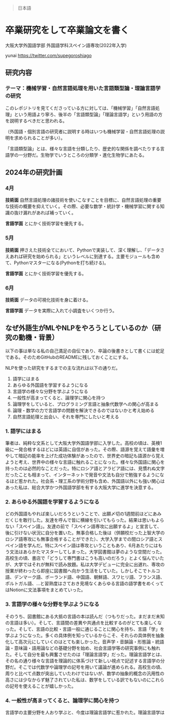 > 日本語
# 卒業研究をして卒業論文を書く

大阪大学外国語学部 外国語学科スペイン語専攻(2022年入学)

yunai
https://twitter.com/supegoroshiago
## 研究内容
### テーマ：機械学習・自然言語処理を用いた言語類型論・理論言語学の研究
このレポジトリを見てくださっている方に対しては、「機械学習」「自然言語処理」という用語より寧ろ、後半の「言語類型論」「理論言語学」という用語の方を説明するべきだと思われる。

（外国語・個別言語の研究者に説明する時はいつも機械学習・自然言語処理の説明を求められることが多い）。

「言語類型論」とは、様々な言語を分類したり、歴史的な関係を調べたりする言語学の一分野だ。生物学でいうところの分類学・進化生物学にあたる。

## 2024年の研究計画
### 4月
**技術面**
自然言語処理の諸技術を使いこなすことを目標に、自然言語処理の重要な技術の概要を抑えていく。その際、必要な数学・統計学・機械学習に関する知識の抜け漏れがあれば補っていく。

**言語学面**
とにかく技術学習を優先する。

### 5月
**技術面**
押さえた技術全てにおいて、Pythonで実装して、深く理解し、「データさえあれば研究を始められる」というレベルに到達する。主要モジュールも含めて、Pythonマスターになる(Pythonを打ち続ける)。

**言語学面**
とにかく技術学習を優先する。

### 6月
**技術面**
データの可視化技術を身に着ける。

**言語学面**
データを実際に入れて小調査をいくつか行う。  

## なぜ外語生がMLやNLPをやろうとしているのか（研究の動機・背景）

以下の事は単なる私の自己満足の自伝であり、卒論の後書きとして書くには蛇足である。そのためGitHubのREADMEに残しておくことにする。

NLPを使った研究をするまでの主な流れは以下の通りだ。
1. 語学にはまる
2. あらゆる外国語を学習するようになる
3. 言語学の様々な分野を学ぶようになる
5. 一般性が高まってくると、論理学に関心を持つ
6. 論理学をしていると、プログラミング言語と抽象代数学への関心が高まる
7. 論理・数学の力で言語学の問題を解決できるのではないかと考え始める
8. 自然言語処理と出会い、それを専門にしたいと考える


### 1. 語学にはまる

筆者は、純粋な文系として大阪大学外国語学部に入学した。高校の頃は、英検1級に一発合格するほどには英語に自信があった。その際、語源を覚えて語彙を増やして暗記の能率を上げた成功体験があったので、世界史の暗記も語源から覚えようと考え、世界中の様々な言語に触れることになった。様々な外国語に関心を持ったのは必然的なことだった。特にロシア語とアラビア語には、見慣れぬ文字だったことも相まって、インターネットで発音や文法も自分で勉強するようになるほど惹かれた。社会系・理工系の学術分野も含め、外国語以外にも強い関心はあった私は、総合大学かつ外国語学部を有する大阪大学に進学を決意する。

### 2. あらゆる外国語を学習するようになる

どの外国語もやれば楽しいだろうということで、出願〆切の1週間前ほどにあみだくじを敢行した。友達を呼んで皆に横線を引いてもらった。結果は思いもよらない「スペイン語」。友達の前で「スペイン語専攻に出願するよ」と宣言して、後に引けない状況に自分を置いた。無事合格した後は（併願校だった上智大学のロシア語専攻にも無事合格することができた）、大学入学までの間ロシア語とスペイン語を学んだ。特にスペイン語は専攻ということもあり、6月あたりにはもう文法はあらかたマスターしてしまった。大学図書館は夢のような空間だった。高校生の頃、書店で「どうして専門書はこうも高いのだろう」とよく悩んでいたが、大学ではそれが無料で読み放題。私は大学デビューに完全に出遅れ、専攻の授業が終わったら即座に図書館へ向かう生活をしていた。しかしそこでトルコ語、デンマーク語、ポーランド語、中国語、朝鮮語、スワヒリ語、フランス語、ポルトガル語、...と習熟度はさておき見境なくあらゆる言語の語学書をめくってはNotionに文法事項をまとめていった。

### 3. 言語学の様々な分野を学ぶようになる

そのうち、図書館にある大抵の言語の本は読んだ（つもりだった。まだまだ未知の言語は多い）。そして、言語間の差異や共通点を比較するのがとても楽しくなった。そして、言語の比較・言語一般に通じることに関心を持ち、言語「学」を学ぶようになった。多くの具体例を知っているからこそ、それらの具体例を抽象化して高次元にしていくのはとても楽しかった。音声学・音韻論・形態論・統語論・意味論・語用論などの基礎分野を始め、社会言語学等の研究事例にも触れた。そして自分を最も興奮させたのは「理論言語学」だった。理論言語学とは、その名の通り様々な言語を理論的に体系づけて新しい視点で記述する言語学の分野だ。そこでは代数学や論理学の記号を用いて議論が進められる。高校生の頃、周りと比べて点数が突出していたわけではないが、数学の抽象的概念の汎用性の高さには少なからず魅了されていた私は、数学をしている訳でもないのにこれらの記号を使えることが嬉しかった。

### 4. 一般性が高まってくると、論理学に関心を持つ
言語学の主要分野を人おり学ぶと、今度は理論言語学に惹かれた。理論言語学は
